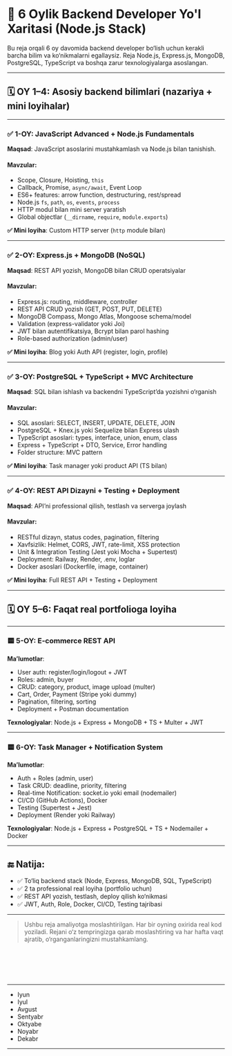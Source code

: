 # 🧠 6 Oylik Backend Developer Yo'l Xaritasi (Node.js Stack)

Bu reja orqali 6 oy davomida backend developer bo‘lish uchun kerakli barcha bilim va ko‘nikmalarni egallaysiz. Reja Node.js, Express.js, MongoDB, PostgreSQL, TypeScript va boshqa zarur texnologiyalarga asoslangan.

---

## 🗓 OY 1–4: Asosiy backend bilimlari (nazariya + mini loyihalar)

---

### ✅ 1-OY: JavaScript Advanced + Node.js Fundamentals

**Maqsad**: JavaScript asoslarini mustahkamlash va Node.js bilan tanishish.

#### Mavzular:
- Scope, Closure, Hoisting, `this`
- Callback, Promise, `async/await`, Event Loop
- ES6+ features: arrow function, destructuring, rest/spread
- Node.js `fs`, `path`, `os`, `events`, `process`
- HTTP modul bilan mini server yaratish
- Global objectlar (`__dirname`, `require`, `module.exports`)

**✅ Mini loyiha**: Custom HTTP server (`http` module bilan)

---

### ✅ 2-OY: Express.js + MongoDB (NoSQL)

**Maqsad**: REST API yozish, MongoDB bilan CRUD operatsiyalar

#### Mavzular:
- Express.js: routing, middleware, controller
- REST API CRUD yozish (GET, POST, PUT, DELETE)
- MongoDB Compass, Mongo Atlas, Mongoose schema/model
- Validation (express-validator yoki Joi)
- JWT bilan autentifikatsiya, Bcrypt bilan parol hashing
- Role-based authorization (admin/user)

**✅ Mini loyiha**: Blog yoki Auth API (register, login, profile)

---

### ✅ 3-OY: PostgreSQL + TypeScript + MVC Architecture

**Maqsad**: SQL bilan ishlash va backendni TypeScript’da yozishni o‘rganish

#### Mavzular:
- SQL asoslari: SELECT, INSERT, UPDATE, DELETE, JOIN
- PostgreSQL + Knex.js yoki Sequelize bilan Express ulash
- TypeScript asoslari: types, interface, union, enum, class
- Express + TypeScript + DTO, Service, Error handling
- Folder structure: MVC pattern

**✅ Mini loyiha**: Task manager yoki product API (TS bilan)

---

### ✅ 4-OY: REST API Dizayni + Testing + Deployment

**Maqsad**: API’ni professional qilish, testlash va serverga joylash

#### Mavzular:
- RESTful dizayn, status codes, pagination, filtering
- Xavfsizlik: Helmet, CORS, JWT, rate-limit, XSS protection
- Unit & Integration Testing (Jest yoki Mocha + Supertest)
- Deployment: Railway, Render, .env, loglar
- Docker asoslari (Dockerfile, image, container)

**✅ Mini loyiha**: Full REST API + Testing + Deployment

---

## 🗓 OY 5–6: Faqat real portfolioga loyiha

---

### 🟨 5-OY: E-commerce REST API

**Ma’lumotlar**:
- User auth: register/login/logout + JWT
- Roles: admin, buyer
- CRUD: category, product, image upload (multer)
- Cart, Order, Payment (Stripe yoki dummy)
- Pagination, filtering, sorting
- Deployment + Postman documentation

**Texnologiyalar**: Node.js + Express + MongoDB + TS + Multer + JWT

---

### 🟨 6-OY: Task Manager + Notification System

**Ma’lumotlar**:
- Auth + Roles (admin, user)
- Task CRUD: deadline, priority, filtering
- Real-time Notification: socket.io yoki email (nodemailer)
- CI/CD (GitHub Actions), Docker
- Testing (Supertest + Jest)
- Deployment (Render yoki Railway)

**Texnologiyalar**: Node.js + Express + PostgreSQL + TS + Nodemailer + Docker

---

## 🔚 Natija:

- ✅ To‘liq backend stack (Node, Express, MongoDB, SQL, TypeScript)
- ✅ 2 ta professional real loyiha (portfolio uchun)
- ✅ REST API yozish, testlash, deploy qilish ko‘nikmasi
- ✅ JWT, Auth, Role, Docker, CI/CD, Testing tajribasi

---

> Ushbu reja amaliyotga moslashtirilgan. Har bir oyning oxirida real kod yoziladi. Rejani o‘z tempringizga qarab moslashtiring va har hafta vaqt ajratib, o‘rganganlaringizni mustahkamlang.


<br><br><br><br>

---
- Iyun
- Iyul
- Avgust
- Sentyabr
- Oktyabe
- Noyabr
- Dekabr
---